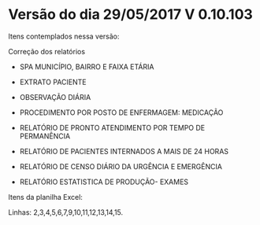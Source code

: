 # Versão do dia 29/05/2017    V 0.10.103

Itens contemplados nessa versão:

Correção dos relatórios

* SPA MUNICÍPIO, BAIRRO E FAIXA ETÁRIA

* EXTRATO PACIENTE

* OBSERVAÇÃO DIÁRIA

* PROCEDIMENTO POR POSTO DE ENFERMAGEM: MEDICAÇÃO

* RELATÓRIO DE PRONTO ATENDIMENTO POR TEMPO DE PERMANÊNCIA

* RELATÓRIO DE PACIENTES INTERNADOS A MAIS DE 24 HORAS

* RELATÓRIO DE CENSO DIÁRIO DA URGÊNCIA E EMERGÊNCIA

* RELATÓRIO ESTATISTICA DE PRODUÇÃO- EXAMES

Itens da planilha Excel:

Linhas: 2,3,4,5,6,7,9,10,11,12,13,14,15.





